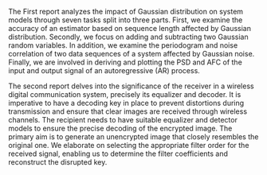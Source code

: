 The First report analyzes the impact of Gaussian distribution on system models through seven tasks split into three parts. First, we examine the accuracy of an estimator based on sequence length affected by Gaussian distribution. Secondly, we focus on adding and subtracting two Gaussian random variables. In addition, we examine the periodogram and noise correlation of two data sequences of a system affected by Gaussian noise. Finally, we are involved in deriving and plotting the PSD and AFC of the input and output signal of an autoregressive (AR) process.

The second report delves into the significance of the receiver in a wireless digital communication system, precisely its equalizer and decoder. It is imperative to have a decoding key in place to prevent distortions during transmission and ensure that clear images are received through wireless channels. The recipient needs to have suitable equalizer and detector models to ensure the precise decoding of the encrypted image. The primary aim is to generate an unencrypted image that closely resembles the original one. We elaborate on selecting the appropriate filter order for the received signal, enabling us to determine the filter coefficients and reconstruct the disrupted key.
